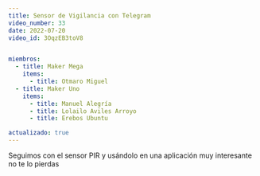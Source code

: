 ```yaml
---
title: Sensor de Vigilancia con Telegram
video_number: 33
date: 2022-07-20
video_id: 3OqzEB3toV8


miembros:
  - title: Maker Mega
    items:
      - title: Otmaro Miguel      
  - title: Maker Uno
    items:
      - title: Manuel Alegría
      - title: Lolailo Aviles Arroyo
      - title: Erebos Ubuntu

actualizado: true
---
```


Seguimos con el sensor PIR y usándolo en una aplicación muy interesante no te lo pierdas
